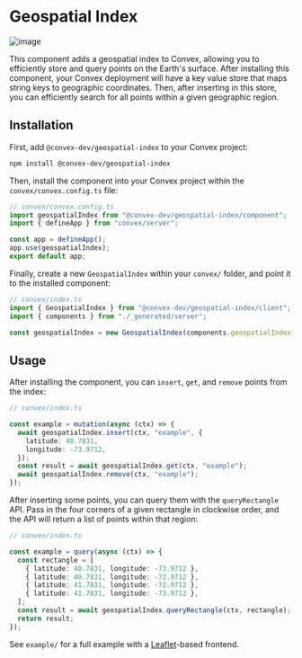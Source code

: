 # Geospatial Index

![image](https://github.com/user-attachments/assets/864c1785-37fc-4662-841c-a35238792bf4)

This component adds a geospatial index to Convex, allowing you to efficiently store and query points on the Earth's surface.
After installing this component, your Convex deployment will have a key value store that maps string keys to geographic coordinates. Then, after inserting in this store, you can efficiently search for all points within a given geographic region.

## Installation

First, add `@convex-dev/geospatial-index` to your Convex project:

```bash
npm install @convex-dev/geospatial-index
```

Then, install the component into your Convex project within the `convex/convex.config.ts` file:

```ts
// convex/convex.config.ts
import geospatialIndex from "@convex-dev/geospatial-index/component";
import { defineApp } from "convex/server";

const app = defineApp();
app.use(geospatialIndex);
export default app;
```

Finally, create a new `GeospatialIndex` within your `convex/` folder, and point it to the installed component:

```ts
// convex/index.ts
import { GeospatialIndex } from "@convex-dev/geospatial-index/client";
import { components } from "./_generated/server";

const geospatialIndex = new GeospatialIndex(components.geospatialIndex);
```

## Usage

After installing the component, you can `insert`, `get`, and `remove` points from the index:

```ts
// convex/index.ts

const example = mutation(async (ctx) => {
  await geospatialIndex.insert(ctx, "example", {
    latitude: 40.7831,
    longitude: -73.9712,
  });
  const result = await geospatialIndex.get(ctx, "example");
  await geospatialIndex.remove(ctx, "example");
});
```

After inserting some points, you can query them with the `queryRectangle` API. Pass in the four corners of
a given rectangle in clockwise order, and the API will return a list of points within that region:

```ts
// convex/index.ts

const example = query(async (ctx) => {
  const rectangle = [
    { latitude: 40.7831, longitude: -73.9712 },
    { latitude: 40.7831, longitude: -72.9712 },
    { latitude: 41.7831, longitude: -72.9712 },
    { latitude: 41.7831, longitude: -73.9712 },
  ];
  const result = await geospatialIndex.queryRectangle(ctx, rectangle);
  return result;
});
```

See `example/` for a full example with a [Leaflet](https://leafletjs.com/)-based frontend.
